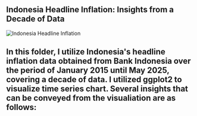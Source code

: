 ## Indonesia Headline Inflation: Insights from a Decade of Data
![Indonesia Headline Inflation](https://github.com/user-attachments/assets/f595d99e-785e-4a32-8dd6-08d4e2639ca2)

In this folder, I utilize Indonesia's headline inflation data obtained from Bank Indonesia over the period of January 2015 until May 2025, covering a decade of data. I utilized ggplot2 to visualize time series chart. Several insights that can be conveyed from the visualiation are as follows: 
-
